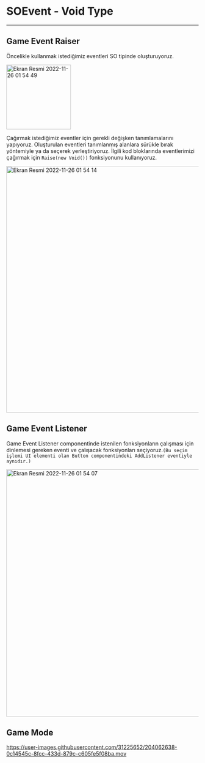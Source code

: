 # SOEvent - Void Type

****

## Game Event Raiser
Öncelikle kullanmak istediğimiz eventleri SO tipinde oluşturuyoruz.

<img width="169" alt="Ekran Resmi 2022-11-26 01 54 49" src="https://user-images.githubusercontent.com/31225652/204062593-4dc9ecc1-0402-4040-ab53-b90a03a1b8f6.png">

Çağırmak istediğimiz eventler için gerekli değişken tanımlamalarını yapıyoruz.
Oluşturulan eventleri tanımlanmış alanlara sürükle bırak yöntemiyle ya da seçerek yerleştiriyoruz.
İlgili kod bloklarında eventlerimizi çağırmak için `Raise(new Void())` fonksiyonunu kullanıyoruz.

<img width="645" alt="Ekran Resmi 2022-11-26 01 54 14" src="https://user-images.githubusercontent.com/31225652/204062621-558f0d39-fd52-48ff-9e03-f7f3fe979673.png">


## Game Event Listener 

Game Event Listener componentinde istenilen fonksiyonların çalışması için dinlemesi gereken eventi ve çalışacak fonksiyonları seçiyoruz.`(Bu seçim işlemi UI elementi olan Button componentindeki AddListener eventiyle aynıdır.)`

<img width="647" alt="Ekran Resmi 2022-11-26 01 54 07" src="https://user-images.githubusercontent.com/31225652/204062633-d561e434-c490-4258-ae32-52e74236f3b4.png">


## Game Mode

https://user-images.githubusercontent.com/31225652/204062638-0c14545c-8fcc-433d-879c-c605fe5f08ba.mov

